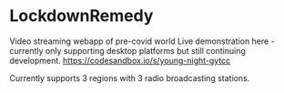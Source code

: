 # LockdownRemedy

Video streaming webapp of pre-covid world
Live demonstration here - currently only supporting desktop platforms but still continuing development. 
https://codesandbox.io/s/young-night-gytcc


Currently supports 3 regions with 3 radio broadcasting stations. 
